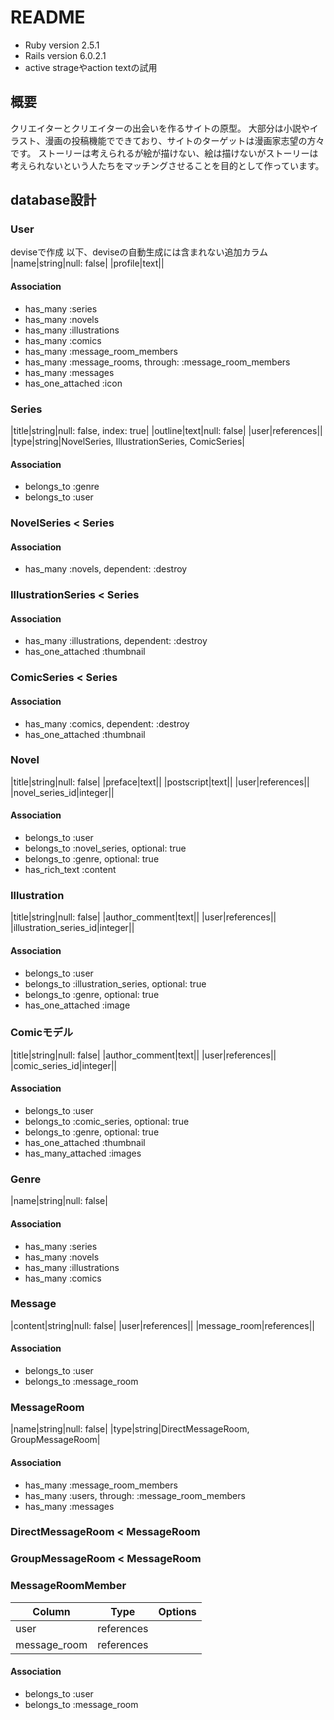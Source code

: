 # README
* Ruby version 2.5.1
* Rails version 6.0.2.1
* active strageやaction textの試用

## 概要
クリエイターとクリエイターの出会いを作るサイトの原型。
大部分は小説やイラスト、漫画の投稿機能でできており、サイトのターゲットは漫画家志望の方々です。
ストーリーは考えられるが絵が描けない、絵は描けないがストーリーは考えられないという人たちをマッチングさせることを目的として作っています。

## database設計
### User
deviseで作成
以下、deviseの自動生成には含まれない追加カラム
|name|string|null: false|
|profile|text||

#### Association
- has_many :series
- has_many :novels
- has_many :illustrations
- has_many :comics
- has_many :message_room_members
- has_many :message_rooms, through: :message_room_members
- has_many :messages
- has_one_attached :icon

### Series
|title|string|null: false, index: true|
|outline|text|null: false|
|user|references||
|type|string|NovelSeries, IllustrationSeries, ComicSeries|

#### Association
- belongs_to :genre
- belongs_to :user

### NovelSeries < Series
#### Association
- has_many :novels, dependent: :destroy

### IllustrationSeries < Series
#### Association
- has_many :illustrations, dependent: :destroy
- has_one_attached :thumbnail

### ComicSeries < Series
#### Association
- has_many :comics, dependent: :destroy
- has_one_attached :thumbnail

### Novel
|title|string|null: false|
|preface|text||
|postscript|text||
|user|references||
|novel_series_id|integer||

#### Association
- belongs_to :user
- belongs_to :novel_series, optional: true
- belongs_to :genre, optional: true
- has_rich_text :content

### Illustration
|title|string|null: false|
|author_comment|text||
|user|references||
|illustration_series_id|integer||

#### Association
- belongs_to :user
- belongs_to :illustration_series, optional: true
- belongs_to :genre, optional: true
- has_one_attached :image

### Comicモデル
|title|string|null: false|
|author_comment|text||
|user|references||
|comic_series_id|integer||

#### Association
- belongs_to :user
- belongs_to :comic_series, optional: true
- belongs_to :genre, optional: true
- has_one_attached :thumbnail
- has_many_attached :images

### Genre
|name|string|null: false|

#### Association
- has_many :series
- has_many :novels
- has_many :illustrations
- has_many :comics

### Message
|content|string|null: false|
|user|references||
|message_room|references||

#### Association
- belongs_to :user
- belongs_to :message_room

### MessageRoom
|name|string|null: false|
|type|string|DirectMessageRoom, GroupMessageRoom|

#### Association
- has_many :message_room_members
- has_many :users, through: :message_room_members
- has_many :messages

### DirectMessageRoom < MessageRoom
### GroupMessageRoom < MessageRoom

### MessageRoomMember
|Column|Type|Options|
|------|----|-------|
|user|references||
|message_room|references||

#### Association
- belongs_to :user
- belongs_to :message_room